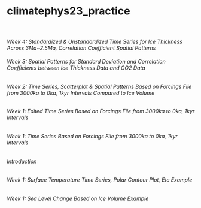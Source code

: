 # climatephys23_practice
<br />
<h6> Week 4: Standardized & Unstandardized Time Series for Ice Thickness Across 3Ma~2.5Ma, Correlation Coefficient Spatial Patterns <h/6>
<h6> Week 3: Spatial Patterns for Standard Deviation and Correlation Coefficients between Ice Thickness Data and CO2 Data </h6>
<h6> Week 2: Time Series, Scatterplot & Spatial Patterns Based on Forcings File from 3000ka to 0ka, 1kyr Intervals Compared to Ice  Volume </h6>
<h6> Week 1: Edited Time Series Based on Forcings File from 3000ka to 0ka, 1kyr Intervals </h6>
<h6> Week 1: Time Series Based on Forcings File from 3000ka to 0ka, 1kyr Intervals </h6>

<h6> Introduction </h6>
<h6> Week 1: Surface Temperature Time Series, Polar Contour Plot, Etc Example </h6>
<h6> Week 1: Sea Level Change Based on Ice Volume Example</h6>
